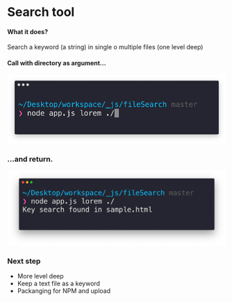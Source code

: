# Search tool

#### What it does?
Search a keyword (a string) in single o multiple files (one level deep)

#### Call with directory as argument...
![](doc/call.png)

### ...and return.
![](doc/return.png)

### Next step

* More level deep
* Keep a text file as a keyword
* Packanging for NPM and upload
